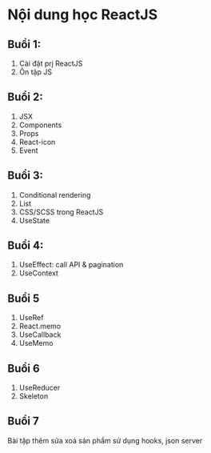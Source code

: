 # Nội dung học ReactJS

## Buổi 1:
1. Cài đặt prj ReactJS
2. Ôn tập JS

## Buổi 2:
1. JSX
2. Components
3. Props
4. React-icon
5. Event

## Buổi 3:
1. Conditional rendering
2. List
3. CSS/SCSS trong ReactJS
4. UseState

## Buổi 4:
1. UseEffect: call API & pagination
2. UseContext

## Buổi 5
1. UseRef
2. React.memo
3. UseCallback
4. UseMemo

## Buổi 6
1. UseReducer
2. Skeleton

## Buổi 7
Bài tập thêm sửa xoá sản phẩm sử dụng hooks, json server